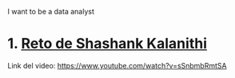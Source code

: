I want to be a data analyst

# 1. [Reto de Shashank Kalanithi](https://github.com/TJhon/yt/blob/main/ch_1.md)

Link del video: https://www.youtube.com/watch?v=sSnbmbRmtSA


